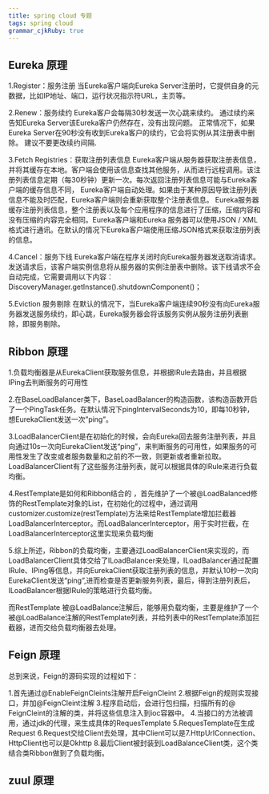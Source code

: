```yaml
---
title: spring cloud 专题
tags: spring cloud
grammar_cjkRuby: true
---
```


## Eureka 原理

1.Register：服务注册 当Eureka客户端向Eureka Server注册时，它提供自身的元数据，比如IP地址、端口，运行状况指示符URL，主页等。

2.Renew：服务续约 Eureka客户会每隔30秒发送一次心跳来续约。 通过续约来告知Eureka Server该Eureka客户仍然存在，没有出现问题。 正常情况下，如果Eureka Server在90秒没有收到Eureka客户的续约，它会将实例从其注册表中删除。 建议不要更改续约间隔.

3.Fetch Registries：获取注册列表信息 Eureka客户端从服务器获取注册表信息，并将其缓存在本地。客户端会使用该信息查找其他服务，从而进行远程调用。该注册列表信息定期（每30秒钟）更新一次。每次返回注册列表信息可能与Eureka客户端的缓存信息不同， Eureka客户端自动处理。如果由于某种原因导致注册列表信息不能及时匹配，Eureka客户端则会重新获取整个注册表信息。 Eureka服务器缓存注册列表信息，整个注册表以及每个应用程序的信息进行了压缩，压缩内容和没有压缩的内容完全相同。Eureka客户端和Eureka 服务器可以使用JSON / XML格式进行通讯。在默认的情况下Eureka客户端使用压缩JSON格式来获取注册列表的信息。

4.Cancel：服务下线
Eureka客户端在程序关闭时向Eureka服务器发送取消请求。 发送请求后，该客户端实例信息将从服务器的实例注册表中删除。该下线请求不会自动完成，它需要调用以下内容： DiscoveryManager.getInstance().shutdownComponent()；

5.Eviction 服务剔除 在默认的情况下，当Eureka客户端连续90秒没有向Eureka服务器发送服务续约，即心跳，Eureka服务器会将该服务实例从服务注册列表删除，即服务剔除。

## Ribbon 原理

1.负载均衡器是从EurekaClient获取服务信息，并根据IRule去路由，并且根据IPing去判断服务的可用性

2.在BaseLoadBalancer类下，BaseLoadBalancer的构造函数，该构造函数开启了一个PingTask任务。在默认情况下pingIntervalSeconds为10，即每10秒钟，想EurekaClient发送一次”ping”。

3.LoadBalancerClient是在初始化的时候，会向Eureka回去服务注册列表，并且向通过10s一次向EurekaClient发送“ping”，来判断服务的可用性，如果服务的可用性发生了改变或者服务数量和之前的不一致，则更新或者重新拉取。LoadBalancerClient有了这些服务注册列表，就可以根据具体的IRule来进行负载均衡。

4.RestTemplate是如何和Ribbon结合的
，首先维护了一个被@LoadBalanced修饰的RestTemplate对象的List，在初始化的过程中，通过调用customizer.customize(restTemplate)方法来给RestTemplate增加拦截器LoadBalancerInterceptor。而LoadBalancerInterceptor，用于实时拦截，在LoadBalancerInterceptor这里实现来负载均衡

5.综上所述，Ribbon的负载均衡，主要通过LoadBalancerClient来实现的，而LoadBalancerClient具体交给了ILoadBalancer来处理，ILoadBalancer通过配置IRule、IPing等信息，并向EurekaClient获取注册列表的信息，并默认10秒一次向EurekaClient发送“ping”,进而检查是否更新服务列表，最后，得到注册列表后，ILoadBalancer根据IRule的策略进行负载均衡。

而RestTemplate 被@LoadBalance注解后，能够用负载均衡，主要是维护了一个被@LoadBalance注解的RestTemplate列表，并给列表中的RestTemplate添加拦截器，进而交给负载均衡器去处理。

## Feign 原理

总到来说，Feign的源码实现的过程如下：

1.首先通过@EnableFeignCleints注解开启FeignCleint
2.根据Feign的规则实现接口，并加@FeignCleint注解
3.程序启动后，会进行包扫描，扫描所有的@ FeignCleint的注解的类，并将这些信息注入到ioc容器中。
4.当接口的方法被调用，通过jdk的代理，来生成具体的RequesTemplate
5.RequesTemplate在生成Request
6.Request交给Client去处理，其中Client可以是7.HttpUrlConnection、HttpClient也可以是Okhttp
8.最后Client被封装到LoadBalanceClient类，这个类结合类Ribbon做到了负载均衡。

## zuul 原理

